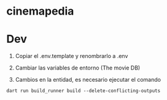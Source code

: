 # cinemapedia

# Dev

1. Copiar el .env.template y renombrarlo a .env
2. Cambiar las variables de entorno (The movie DB)

3. Cambios en la entidad, es necesario ejecutar el comando

```
dart run build_runner build --delete-conflicting-outputs
```
